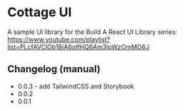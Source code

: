 # Cottage UI

A sample UI library for the Build A React UI Library series: https://www.youtube.com/playlist?list=PLcfAVClOb1BiA6oIfHQ6Am3lpWzOmMO6J

## Changelog (manual)


- 0.0.3 - add TailwindCSS and Storybook
- 0.0.2
- 0.0.1

